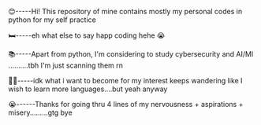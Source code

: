 😊-----Hi! This repository of mine contains mostly my personal codes in python for my self practice 

🛏️-----eh what else to say happ coding hehe 😭

📚-----Apart from python, I'm considering to study cybersecurity and AI/Ml ..........tbh I'm just scanning them rn 

🧑‍💻-----idk what i want to become for my interest keeps wandering like I wish to learn more languages....but yeah anyway

😭------Thanks for going thru 4 lines of my nervousness + aspirations + misery.........gtg bye
